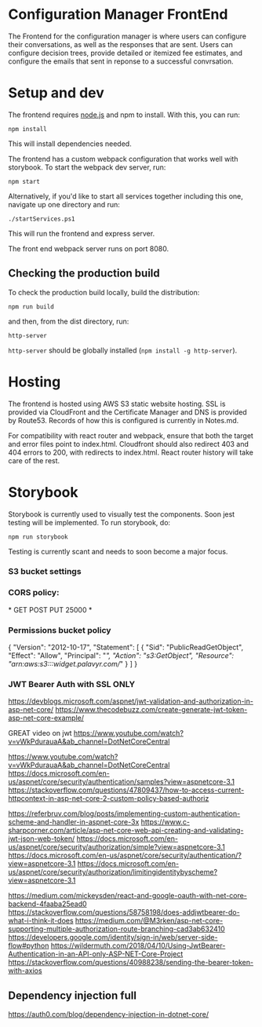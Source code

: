 # Configuration Manager FrontEnd

The Frontend for the configuration manager is where users can configure their conversations, as well as the responses that are sent. Users can configure decision trees, provide detailed or itemized fee estimates, and configure the emails that sent in reponse to a successful convrsation.

# Setup and dev

The frontend requires [node.js](https://nodejs.org/en/) and npm to install. With this, you can run:

    npm install

This will install dependencies needed.

The frontend has a custom webpack configuration that works well with storybook. To start the webpack dev server, run:

    npm start

Alternatively, if you'd like to start all services together including this one, navigate up one directory and run:

    ./startServices.ps1

This will run the frontend and express server.

The front end webpack server runs on port 8080.


## Checking the production build

To check the production build locally, build the distribution:

    npm run build

and then, from the dist directory, run:

    http-server

`http-server` should be globally installed (`npm install -g http-server`).

# Hosting

The frontend is hosted using AWS S3 static website hosting. SSL is provided via CloudFront and the Certificate Manager and DNS is provided by Route53. Records of how this is configured is currently in Notes.md.

For compatibility with react router and webpack, ensure that both the target and error files point to index.html. Cloudfront should also redirect 403 and 404 errors to 200, with redirects to index.html. React router history will take care of the rest.

# Storybook

Storybook is currently used to visually test the components. Soon jest testing will be implemented. To run storybook, do:

    npm run storybook

Testing is currently scant and needs to soon become a major focus.


### S3 bucket settings

### CORS policy:

<?xml version="1.0" encoding="UTF-8"?>
<CORSConfiguration xmlns="http://s3.amazonaws.com/doc/2006-03-01/">
<CORSRule>
    <AllowedOrigin>*</AllowedOrigin>
    <AllowedMethod>GET</AllowedMethod>
    <AllowedMethod>POST</AllowedMethod>
    <AllowedMethod>PUT</AllowedMethod>
    <MaxAgeSeconds>25000</MaxAgeSeconds>
    <AllowedHeader>*</AllowedHeader>
</CORSRule>
</CORSConfiguration>



### Permissions bucket policy

{
    "Version": "2012-10-17",
    "Statement": [
        {
            "Sid": "PublicReadGetObject",
            "Effect": "Allow",
            "Principal": "*",
            "Action": "s3:GetObject",
            "Resource": "arn:aws:s3:::widget.palavyr.com/*"
        }
    ]
}


### JWT Bearer Auth with SSL ONLY

https://devblogs.microsoft.com/aspnet/jwt-validation-and-authorization-in-asp-net-core/
https://www.thecodebuzz.com/create-generate-jwt-token-asp-net-core-example/


GREAT video on jwt
https://www.youtube.com/watch?v=vWkPdurauaA&ab_channel=DotNetCoreCentral

https://www.youtube.com/watch?v=vWkPdurauaA&ab_channel=DotNetCoreCentral
https://docs.microsoft.com/en-us/aspnet/core/security/authentication/samples?view=aspnetcore-3.1
https://stackoverflow.com/questions/47809437/how-to-access-current-httpcontext-in-asp-net-core-2-custom-policy-based-authoriz

https://referbruv.com/blog/posts/implementing-custom-authentication-scheme-and-handler-in-aspnet-core-3x
https://www.c-sharpcorner.com/article/asp-net-core-web-api-creating-and-validating-jwt-json-web-token/
https://docs.microsoft.com/en-us/aspnet/core/security/authorization/simple?view=aspnetcore-3.1
https://docs.microsoft.com/en-us/aspnet/core/security/authentication/?view=aspnetcore-3.1
https://docs.microsoft.com/en-us/aspnet/core/security/authorization/limitingidentitybyscheme?view=aspnetcore-3.1

https://medium.com/mickeysden/react-and-google-oauth-with-net-core-backend-4faaba25ead0
https://stackoverflow.com/questions/58758198/does-addjwtbearer-do-what-i-think-it-does
https://medium.com/@M3rken/asp-net-core-supporting-multiple-authorization-route-branching-cad3ab632410
https://developers.google.com/identity/sign-in/web/server-side-flow#python
https://wildermuth.com/2018/04/10/Using-JwtBearer-Authentication-in-an-API-only-ASP-NET-Core-Project
https://stackoverflow.com/questions/40988238/sending-the-bearer-token-with-axios

## Dependency injection full
https://auth0.com/blog/dependency-injection-in-dotnet-core/